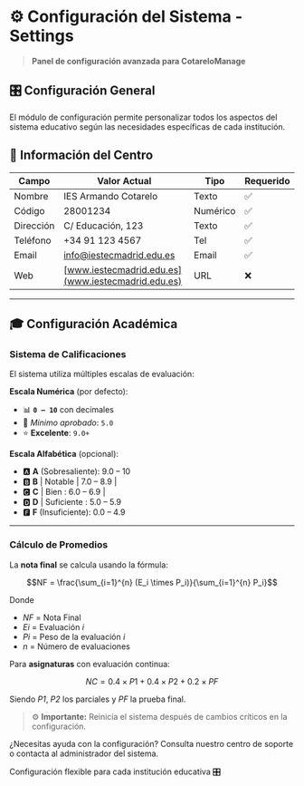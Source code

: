 # ⚙️ Configuración del Sistema - Settings

> **Panel de configuración avanzada para CotareloManage**

## 🎛️ Configuración General

El módulo de configuración permite personalizar todos los aspectos del sistema educativo según las necesidades específicas de cada institución.

## 🏫 Información del Centro

| Campo       | Valor Actual                | Tipo     | Requerido |
|-------------|-----------------------------|----------|-----------|
| Nombre      | IES Armando Cotarelo        | Texto    | ✅         |
| Código      | 28001234                    | Numérico | ✅         |
| Dirección   | C/ Educación, 123           | Texto    | ✅         |
| Teléfono    | +34 91 123 4567             | Tel      | ✅         |
| Email       | [info@iestecmadrid.edu.es](info@iestecmadrid.edu.es)    | Email    | ✅         |
| Web         | [www.iestecmadrid.edu.es](www.iestecmadrid.edu.es)     | URL      | ❌         |

---

## 🎓 Configuración Académica

### Sistema de Calificaciones

El sistema utiliza múltiples escalas de evaluación:

**Escala Numérica** (por defecto):

- 📊 **`0 – 10`** con decimales
- 🎯 *Mínimo aprobado*: `5.0`
- ⭐ **Excelente**: `9.0+`

**Escala Alfabética** (opcional):

- 🅰️ **A** (Sobresaliente): 9.0 – 10
- 🅱️ **B** | Notable           | 7.0 – 8.9 |
- 🅲️ **C** | Bien              : 6.0 – 6.9 |
- 🅳️ **D** | Suficiente        : 5.0 – 5.9
- 🅵 **F** (Insuficiente): 0.0 – 4.9

---

### Cálculo de Promedios

La **nota final** se calcula usando la fórmula:

```math
NF = \frac{\sum_{i=1}^{n} (E_i \times P_i)}{\sum_{i=1}^{n} P_i}
```

Donde

- *NF* = Nota Final
- *Ei* = Evaluación *i*
- *Pi* = Peso de la evaluación *i*
- *n* = Número de evaluaciones

Para **asignaturas** con evaluación continua:  

```math
NC = 0.4 \times P1 + 0.4 \times P2 + 0.2 \times PF
```

Siendo *P1*, *P2* los parciales y *PF* la prueba final.

> ⚙️ **Importante:** Reinicia el sistema después de cambios críticos en la configuración.

¿Necesitas ayuda con la configuración? Consulta nuestro centro de soporte o contacta al administrador del sistema.

Configuración flexible para cada institución educativa 🎛️